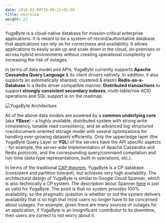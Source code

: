 ```yaml
---
date: 2016-03-09T20:08:11+01:00
title: Overview
weight: 22
---
```


YugaByte is a cloud-native database for mission-critical enterprise applications. It is meant to be a system-of-record/authoritative database that applications can rely on for correctness and availability. It allows applications to easily scale up and scale down in the cloud, on-premises or across hybrid environments without creating operational complexity or increasing the risk of outages.

In terms of data model and APIs, YugaByte currently supports **Apache Cassandra Query Language** & its client drivers natively. In addition, it also supports an automatically sharded, clustered & elastic **Redis-as-a-Database** in a Redis driver compatible manner. **Distributed transactions** to support **strongly consistent secondary indexes**, multi-table/row ACID operations and SQL support is on the roadmap.

![YugaByte Architecture](/images/architecture.png)

All of the above data models are powered by a **common underlying core** (aka **YBase**) - a highly available, distributed system with strong write consistency, tunable read consistency, and an advanced log-structured row/document-oriented storage model with several optimizations for handling ever-growing datasets efficiently. Only the upper/edge layer (the YugaByte Query Layer or **YQL**) of the servers have the API specific aspects - for example, the server-side implementation of Apache Cassandra and Redis protocols, and the corresponding query/command compilation and run-time (data type representations, built-in operations, etc.).

In terms of the traditional [CAP theorem](https://en.wikipedia.org/wiki/CAP_theorem), YugaByte is a CP database (consistent and partition tolerant), but achieves very high availability. The architectural design of YugaByte is similar to Google Cloud Spanner, which is also technically a CP system. The description about Spanner [here](https://cloudplatform.googleblog.com/2017/02/inside-Cloud-Spanner-and-the-CAP-Theorem.html) is just as valid for YugaByte. The point is that no system provides 100% availability, so the pragmatic question is whether or not the system delivers availability that is so high that most users no longer have to be concerned about outages. For example, given there are many sources of outages for an application, if YugaByte is an insignificant contributor to its downtime, then users are correct to not worry about it.
